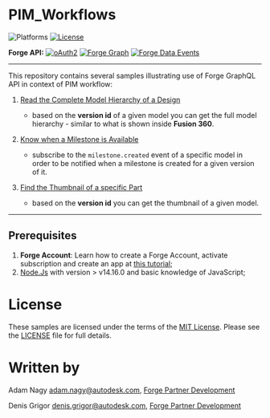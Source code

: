 # PIM_Workflows

![Platforms](https://img.shields.io/badge/platform-windows%20%7C%20osx%20%7C%20linux-lightgray.svg)
[![License](http://img.shields.io/:license-mit-blue.svg)](http://opensource.org/licenses/MIT)


**Forge API:** [![oAuth2](https://img.shields.io/badge/oAuth2-v2-green.svg)](http://developer-autodesk.github.io/)
[![Forge Graph](https://img.shields.io/badge/Forge%20Graph-v1-orange)](https://forge.autodesk.com/en/docs/forgeag/v1/developers_guide/overview/)
[![Forge Data Events](https://img.shields.io/badge/Forge%20Data%20Events-v1-informational)](https://forge.autodesk.com/en/docs/fevnt/v1/developers_guide/overview/)

---

This repository contains several samples illustrating use of Forge GraphQL API in context of PIM workflow:

1. [Read the Complete Model Hierarchy of a Design](./1.Read%20the%20Complete%20Model%20Hierarchy%20of%20a%20Design) 

   -  based on the **version id** of a given model you can get the full model hierarchy - similar to what is shown inside **Fusion 360**.


2. [Know when a Milestone is Available](./2.Know%20When%20a%20New%20Milestone%20is%20Available)
	
   - subscribe to the `milestone.created` event of a specific model in order to be notified when a milestone is created for a given version of it.


3. [Find the Thumbnail of a specific Part](./3.Find%20the%20Thumbnail%20of%20a%20specific%20Part)
   
	-  based on the **version id** you can get the thumbnail of a given model.

---

## Prerequisites
1. **Forge Account**: Learn how to create a Forge Account, activate subscription and create an app at [this tutorial](http://learnforge.autodesk.io/#/account/);
2. [Node.Js](https://nodejs.org) with version > v14.16.0 and basic knowledge of JavaScript;


# License

These samples are licensed under the terms of the [MIT License](http://opensource.org/licenses/MIT). Please see the [LICENSE](LICENSE) file for full details.

# Written by

Adam Nagy [adam.nagy@autodesk.com](adam.nagy@autodesk.com), [Forge Partner Development](http://forge.autodesk.com)

Denis Grigor [denis.grigor@autodesk.com](denis.grigor@autodesk.com), [Forge Partner Development](http://forge.autodesk.com)
